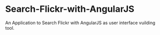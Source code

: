# Search-Flickr-with-AngularJS
An Application to Search Flickr with AngularJS as user interface vuilding tool.
